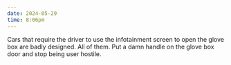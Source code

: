 ```yaml
---
date: 2024-05-29
time: 8:06pm
---
```

Cars that require the driver to use the infotainment screen to open the glove box are badly designed. All of them. Put a damn handle on the glove box door and stop being user hostile.